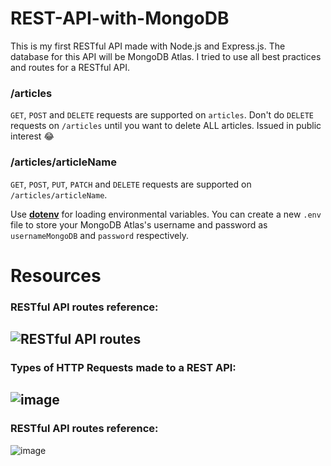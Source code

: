 # REST-API-with-MongoDB
This is my first RESTful API made with Node.js and Express.js. The database for this API will be MongoDB Atlas. I tried to use all best practices and routes for a RESTful API.

### /articles
`GET`, `POST` and `DELETE` requests are supported on `articles`.
Don't do `DELETE` requests on `/articles` until you want to delete ALL articles. Issued in public interest 😂
### /articles/articleName
`GET`, `POST`, `PUT`, `PATCH` and `DELETE` requests are supported on `/articles/articleName`.

Use **[dotenv](https://www.npmjs.com/package/dotenv)** for loading environmental variables. You can create a new `.env` file to store your MongoDB Atlas's username and password as `usernameMongoDB` and `password` respectively.

# Resources
### RESTful API routes reference:
![RESTful API routes](https://user-images.githubusercontent.com/70312106/131220544-bf0733f2-0b98-4f5c-a634-919c2b0a00e9.png)
------
### Types of HTTP Requests made to a REST API:
![image](https://user-images.githubusercontent.com/70312106/131220590-5797b558-6f94-49e4-b7fb-47ed71424e4d.png)
------
### RESTful API routes reference:
![image](https://user-images.githubusercontent.com/70312106/131246209-accb0c29-7189-42ad-8e5a-0a2c1c01237c.png)
